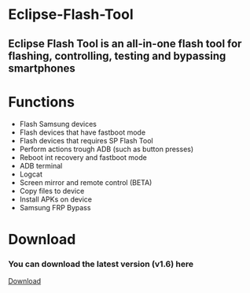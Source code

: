 # Eclipse-Flash-Tool
## Eclipse Flash Tool is an all-in-one flash tool for flashing, controlling, testing and bypassing smartphones


# Functions

- Flash Samsung devices
- Flash devices that have fastboot mode
- Flash devices that requires SP Flash Tool
- Perform actions trough ADB (such as button presses)
- Reboot int recovery and fastboot mode
- ADB terminal
- Logcat
- Screen mirror and remote control (BETA)
- Copy files to device
- Install APKs on device
- Samsung FRP Bypass

# Download
### You can download the latest version (v1.6) here

[Download](https://firebasestorage.googleapis.com/v0/b/eclipseflashtool.appspot.com/o/Eclipse%20Flash%20Tool-v1.6.exe?alt=media&token=5d5aa9bd-1850-45f8-875f-ae57e005a666)

